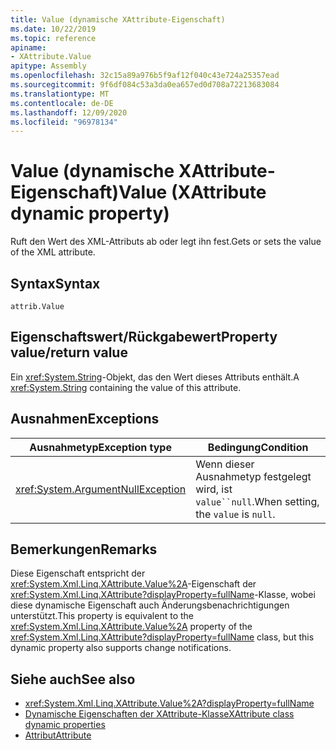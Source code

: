 ```yaml
---
title: Value (dynamische XAttribute-Eigenschaft)
ms.date: 10/22/2019
ms.topic: reference
apiname:
- XAttribute.Value
apitype: Assembly
ms.openlocfilehash: 32c15a89a976b5f9af12f040c43e724a25357ead
ms.sourcegitcommit: 9f6df084c53a3da0ea657ed0d708a72213683084
ms.translationtype: MT
ms.contentlocale: de-DE
ms.lasthandoff: 12/09/2020
ms.locfileid: "96978134"
---
```

# <a name="value-xattribute-dynamic-property"></a><span data-ttu-id="b1c07-102">Value (dynamische XAttribute-Eigenschaft)</span><span class="sxs-lookup"><span data-stu-id="b1c07-102">Value (XAttribute dynamic property)</span></span>

<span data-ttu-id="b1c07-103">Ruft den Wert des XML-Attributs ab oder legt ihn fest.</span><span class="sxs-lookup"><span data-stu-id="b1c07-103">Gets or sets the value of the XML attribute.</span></span>

## <a name="syntax"></a><span data-ttu-id="b1c07-104">Syntax</span><span class="sxs-lookup"><span data-stu-id="b1c07-104">Syntax</span></span>

```xaml
attrib.Value
```

## <a name="property-valuereturn-value"></a><span data-ttu-id="b1c07-105">Eigenschaftswert/Rückgabewert</span><span class="sxs-lookup"><span data-stu-id="b1c07-105">Property value/return value</span></span>

<span data-ttu-id="b1c07-106">Ein <xref:System.String>-Objekt, das den Wert dieses Attributs enthält.</span><span class="sxs-lookup"><span data-stu-id="b1c07-106">A <xref:System.String> containing the value of this attribute.</span></span>

## <a name="exceptions"></a><span data-ttu-id="b1c07-107">Ausnahmen</span><span class="sxs-lookup"><span data-stu-id="b1c07-107">Exceptions</span></span>

|<span data-ttu-id="b1c07-108">Ausnahmetyp</span><span class="sxs-lookup"><span data-stu-id="b1c07-108">Exception type</span></span>|<span data-ttu-id="b1c07-109">Bedingung</span><span class="sxs-lookup"><span data-stu-id="b1c07-109">Condition</span></span>|
| - |---------------|
|<xref:System.ArgumentNullException>|<span data-ttu-id="b1c07-110">Wenn dieser Ausnahmetyp festgelegt wird, ist `value``null`.</span><span class="sxs-lookup"><span data-stu-id="b1c07-110">When setting, the `value` is `null`.</span></span>|

## <a name="remarks"></a><span data-ttu-id="b1c07-111">Bemerkungen</span><span class="sxs-lookup"><span data-stu-id="b1c07-111">Remarks</span></span>

<span data-ttu-id="b1c07-112">Diese Eigenschaft entspricht der <xref:System.Xml.Linq.XAttribute.Value%2A>-Eigenschaft der <xref:System.Xml.Linq.XAttribute?displayProperty=fullName>-Klasse, wobei diese dynamische Eigenschaft auch Änderungsbenachrichtigungen unterstützt.</span><span class="sxs-lookup"><span data-stu-id="b1c07-112">This property is equivalent to the <xref:System.Xml.Linq.XAttribute.Value%2A> property of the <xref:System.Xml.Linq.XAttribute?displayProperty=fullName> class, but this dynamic property also supports change notifications.</span></span>

## <a name="see-also"></a><span data-ttu-id="b1c07-113">Siehe auch</span><span class="sxs-lookup"><span data-stu-id="b1c07-113">See also</span></span>

- <xref:System.Xml.Linq.XAttribute.Value%2A?displayProperty=fullName>
- [<span data-ttu-id="b1c07-114">Dynamische Eigenschaften der XAttribute-Klasse</span><span class="sxs-lookup"><span data-stu-id="b1c07-114">XAttribute class dynamic properties</span></span>](value-xattribute-dynamic-property.md)
- [<span data-ttu-id="b1c07-115">Attribut</span><span class="sxs-lookup"><span data-stu-id="b1c07-115">Attribute</span></span>](attribute-xelement-dynamic-property.md)
